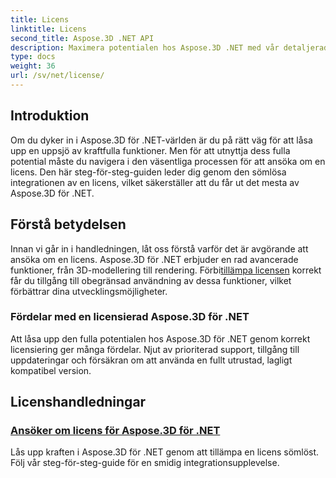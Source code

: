 ```yaml
---
title: Licens
linktitle: Licens
second_title: Aspose.3D .NET API
description: Maximera potentialen hos Aspose.3D .NET med vår detaljerade handledning om hur du ansöker om licenser. Säkerställ en sömlös integrationsprocess och lås upp dess kraftfulla funktioner.
type: docs
weight: 36
url: /sv/net/license/
---
```

## Introduktion

Om du dyker in i Aspose.3D för .NET-världen är du på rätt väg för att låsa upp en uppsjö av kraftfulla funktioner. Men för att utnyttja dess fulla potential måste du navigera i den väsentliga processen för att ansöka om en licens. Den här steg-för-steg-guiden leder dig genom den sömlösa integrationen av en licens, vilket säkerställer att du får ut det mesta av Aspose.3D för .NET.

## Förstå betydelsen

 Innan vi går in i handledningen, låt oss förstå varför det är avgörande att ansöka om en licens. Aspose.3D för .NET erbjuder en rad avancerade funktioner, från 3D-modellering till rendering. Förbi[tillämpa licensen](./apply-license/) korrekt får du tillgång till obegränsad användning av dessa funktioner, vilket förbättrar dina utvecklingsmöjligheter.

### Fördelar med en licensierad Aspose.3D för .NET

Att låsa upp den fulla potentialen hos Aspose.3D för .NET genom korrekt licensiering ger många fördelar. Njut av prioriterad support, tillgång till uppdateringar och försäkran om att använda en fullt utrustad, lagligt kompatibel version.

## Licenshandledningar
### [Ansöker om licens för Aspose.3D för .NET](./apply-license/)
Lås upp kraften i Aspose.3D för .NET genom att tillämpa en licens sömlöst. Följ vår steg-för-steg-guide för en smidig integrationsupplevelse.